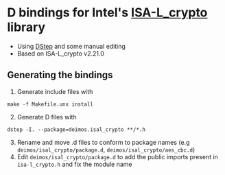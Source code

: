# D bindings for Intel's [ISA-L_crypto](https://github.com/01org/isa-l_crypto) library

* Using [DStep](https://github.com/jacob-carlborg/dstep) and some manual editing
* Based on ISA-L_crypto v2.21.0

## Generating the bindings
1. Generate include files with
```
make -f Makefile.unx install
```
2. Generate D files with
```
dstep -I. --package=deimos.isal_crypto **/*.h
```
3. Rename and move .d files to conform to package names (e.g `deimos/isal_crypto/package.d`, `deimos/isal_crypto/aes_cbc.d`)
4. Edit `deimos/isal_crypto/package.d` to add the public imports present in `isa-l_crypto.h` and fix the module name
